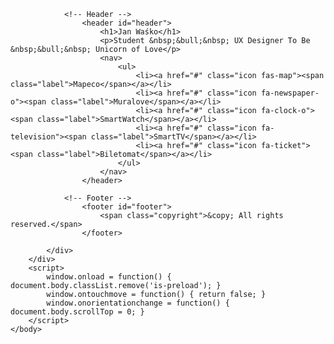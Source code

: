 <!DOCTYPE HTML>
<!--
	Aerial by HTML5 UP
	html5up.net | @ajlkn
	Free for personal and commercial use under the CCA 3.0 license (html5up.net/license)
-->
<html>
	<head>
		<title>UX Portfolio</title>
		<meta charset="utf-8" />
		<meta name="viewport" content="width=device-width, initial-scale=1, user-scalable=no" />
		<link rel="stylesheet" href="assets/css/main.css" />
		<noscript><link rel="stylesheet" href="assets/css/noscript.css" /></noscript>
	</head>
	<body class="is-preload">
		<div id="wrapper">
			<div id="bg"></div>
			<div id="overlay"></div>
			<div id="main">

				<!-- Header -->
					<header id="header">
						<h1>Jan Waśko</h1>
						<p>Student &nbsp;&bull;&nbsp; UX Designer To Be &nbsp;&bull;&nbsp; Unicorn of Love</p>
						<nav>
							<ul>
								<li><a href="#" class="icon fas-map"><span class="label">Mapeco</span></a></li>
								<li><a href="#" class="icon fa-newspaper-o"><span class="label">Muralove</span></a></li>
								<li><a href="#" class="icon fa-clock-o"><span class="label">SmartWatch</span></a></li>
								<li><a href="#" class="icon fa-television"><span class="label">SmartTV</span></a></li>
								<li><a href="#" class="icon fa-ticket"><span class="label">Biletomat</span></a></li>
							</ul>
						</nav>
					</header>

				<!-- Footer -->
					<footer id="footer">
						<span class="copyright">&copy; All rights reserved.</span>
					</footer>

			</div>
		</div>
		<script>
			window.onload = function() { document.body.classList.remove('is-preload'); }
			window.ontouchmove = function() { return false; }
			window.onorientationchange = function() { document.body.scrollTop = 0; }
		</script>
	</body>
</html>
